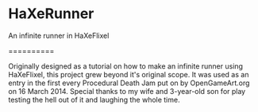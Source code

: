 HaXeRunner
==========

An infinite runner in HaXeFlixel

==========

Originally designed as a tutorial on how to make an infinite runner using HaXeFlixel, this project grew
beyond it's original scope. It was used as an entry in the first every Procedural Death Jam put on by
OpenGameArt.org on 16 March 2014. Special thanks to my wife and 3-year-old son for play testing the hell
out of it and laughing the whole time.
